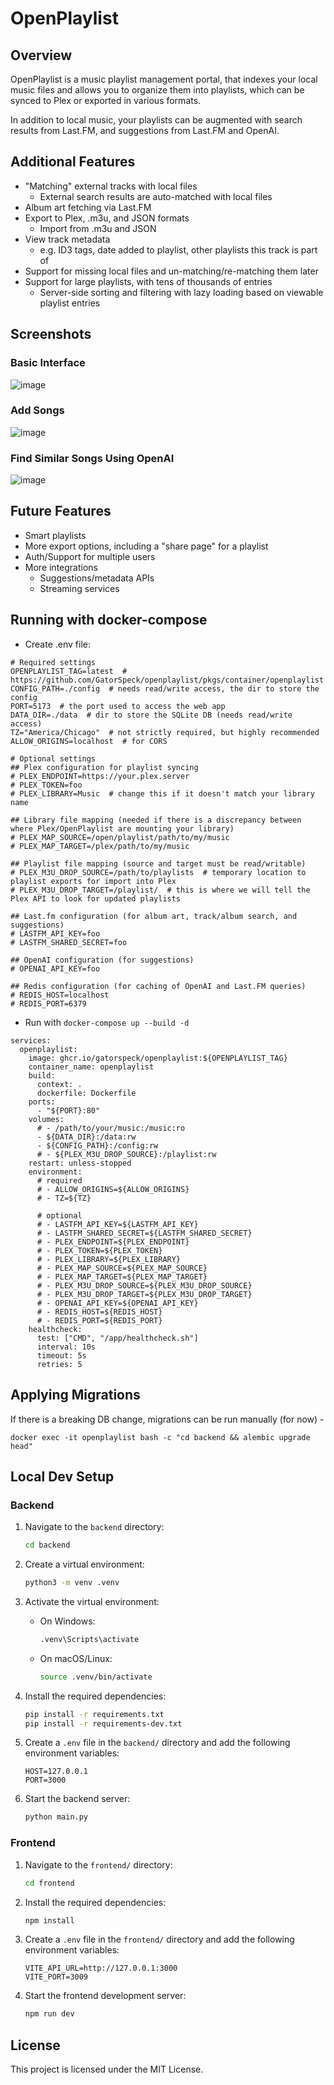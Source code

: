 # OpenPlaylist

## Overview
OpenPlaylist is a music playlist management portal, that indexes your local music files and allows you to organize them into playlists, which can be synced to Plex or exported in various formats.

In addition to local music, your playlists can be augmented with search results from Last.FM, and suggestions from Last.FM and OpenAI.

## Additional Features
- "Matching" external tracks with local files
  - External search results are auto-matched with local files
- Album art fetching via Last.FM
- Export to Plex, .m3u, and JSON formats
  - Import from .m3u and JSON
- View track metadata
  - e.g. ID3 tags, date added to playlist, other playlists this track is part of
- Support for missing local files and un-matching/re-matching them later
- Support for large playlists, with tens of thousands of entries
  - Server-side sorting and filtering with lazy loading based on viewable playlist entries

## Screenshots
### Basic Interface
![image](https://github.com/user-attachments/assets/261a57b1-773e-480a-8842-250b77c9d25b)

### Add Songs
![image](https://github.com/user-attachments/assets/361570f9-766b-4fdc-94cf-b1bdfd484723)

### Find Similar Songs Using OpenAI
![image](https://github.com/user-attachments/assets/3fc0cc80-1f2f-4b70-ac2b-500649dffcf9)

## Future Features
- Smart playlists
- More export options, including a "share page" for a playlist
- Auth/Support for multiple users
- More integrations
  - Suggestions/metadata APIs
  - Streaming services

## Running with docker-compose
- Create .env file:
```
# Required settings
OPENPLAYLIST_TAG=latest  # https://github.com/GatorSpeck/openplaylist/pkgs/container/openplaylist
CONFIG_PATH=./config  # needs read/write access, the dir to store the config
PORT=5173  # the port used to access the web app
DATA_DIR=./data  # dir to store the SQLite DB (needs read/write access)
TZ="America/Chicago"  # not strictly required, but highly recommended
ALLOW_ORIGINS=localhost  # for CORS

# Optional settings
## Plex configuration for playlist syncing
# PLEX_ENDPOINT=https://your.plex.server
# PLEX_TOKEN=foo
# PLEX_LIBRARY=Music  # change this if it doesn't match your library name

## Library file mapping (needed if there is a discrepancy between where Plex/OpenPlaylist are mounting your library)
# PLEX_MAP_SOURCE=/open/playlist/path/to/my/music
# PLEX_MAP_TARGET=/plex/path/to/my/music

## Playlist file mapping (source and target must be read/writable)
# PLEX_M3U_DROP_SOURCE=/path/to/playlists  # temporary location to playlist exports for import into Plex
# PLEX_M3U_DROP_TARGET=/playlist/  # this is where we will tell the Plex API to look for updated playlists

## Last.fm configuration (for album art, track/album search, and suggestions)
# LASTFM_API_KEY=foo
# LASTFM_SHARED_SECRET=foo

## OpenAI configuration (for suggestions)
# OPENAI_API_KEY=foo

## Redis configuration (for caching of OpenAI and Last.FM queries)
# REDIS_HOST=localhost
# REDIS_PORT=6379
```

- Run with `docker-compose up --build -d`
```
services:
  openplaylist:
    image: ghcr.io/gatorspeck/openplaylist:${OPENPLAYLIST_TAG}
    container_name: openplaylist
    build:
      context: .
      dockerfile: Dockerfile
    ports:
      - "${PORT}:80"
    volumes:
      # - /path/to/your/music:/music:ro
      - ${DATA_DIR}:/data:rw
      - ${CONFIG_PATH}:/config:rw
      # - ${PLEX_M3U_DROP_SOURCE}:/playlist:rw
    restart: unless-stopped
    environment:
      # required
      # - ALLOW_ORIGINS=${ALLOW_ORIGINS}
      # - TZ=${TZ}

      # optional
      # - LASTFM_API_KEY=${LASTFM_API_KEY}
      # - LASTFM_SHARED_SECRET=${LASTFM_SHARED_SECRET}
      # - PLEX_ENDPOINT=${PLEX_ENDPOINT}
      # - PLEX_TOKEN=${PLEX_TOKEN}
      # - PLEX_LIBRARY=${PLEX_LIBRARY}
      # - PLEX_MAP_SOURCE=${PLEX_MAP_SOURCE}
      # - PLEX_MAP_TARGET=${PLEX_MAP_TARGET}
      # - PLEX_M3U_DROP_SOURCE=${PLEX_M3U_DROP_SOURCE}
      # - PLEX_M3U_DROP_TARGET=${PLEX_M3U_DROP_TARGET}
      # - OPENAI_API_KEY=${OPENAI_API_KEY}
      # - REDIS_HOST=${REDIS_HOST}
      # - REDIS_PORT=${REDIS_PORT}
    healthcheck:
      test: ["CMD", "/app/healthcheck.sh"]
      interval: 10s
      timeout: 5s
      retries: 5
```

## Applying Migrations
If there is a breaking DB change, migrations can be run manually (for now) -
```
docker exec -it openplaylist bash -c "cd backend && alembic upgrade head"
```

## Local Dev Setup

### Backend

1. Navigate to the `backend` directory:

    ```sh
    cd backend
    ```

2. Create a virtual environment:

    ```sh
    python3 -m venv .venv
    ```

3. Activate the virtual environment:

    - On Windows:

        ```sh
        .venv\Scripts\activate
        ```

    - On macOS/Linux:

        ```sh
        source .venv/bin/activate
        ```

4. Install the required dependencies:

    ```sh
    pip install -r requirements.txt
    pip install -r requirements-dev.txt
    ```

5. Create a `.env` file in the `backend/` directory and add the following environment variables:

    ```env
    HOST=127.0.0.1
    PORT=3000
    ```

6. Start the backend server:

    ```sh
    python main.py
    ```

### Frontend

1. Navigate to the `frontend/` directory:

    ```sh
    cd frontend
    ```

2. Install the required dependencies:

    ```sh
    npm install
    ```

3. Create a `.env` file in the `frontend/` directory and add the following environment variables:

    ```env
    VITE_API_URL=http://127.0.0.1:3000
    VITE_PORT=3009
    ```

4. Start the frontend development server:

    ```sh
    npm run dev
    ```

## License

This project is licensed under the MIT License.
